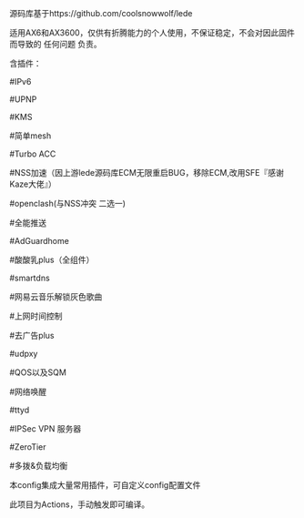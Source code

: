 源码库基于https://github.com/coolsnowwolf/lede

适用AX6和AX3600，仅供有折腾能力的个人使用，不保证稳定，不会对因此固件而导致的 任何问题 负责。

含插件：

#IPv6

#UPNP

#KMS

#简单mesh

#Turbo ACC

#NSS加速（因上游lede源码库ECM无限重启BUG，移除ECM,改用SFE『感谢Kaze大佬』）

#openclash(与NSS冲突 二选一)

#全能推送

#AdGuardhome

#酸酸乳plus（全组件）

#smartdns

#网易云音乐解锁灰色歌曲

#上网时间控制

#去广告plus

#udpxy

#QOS以及SQM

#网络唤醒

#ttyd

#IPSec VPN 服务器

#ZeroTier

#多拨&负载均衡

本config集成大量常用插件，可自定义config配置文件

此项目为Actions，手动触发即可编译。
